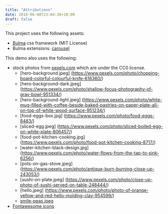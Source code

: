 ```yaml
---
title: "Attributions"
date: 2018-06-08T23:04:26+10:00
draft: false
---
```


This project uses the following assets:

- [Bulma](https://bulma.io/) css framework (MIT License)
- Bulma extensions: [carousel](https://wikiki.github.io/components/carousel/)

This demo also uses the following:

- stock photos from [pexels.com](pexels.com) which are under the CC0 license.
  - [hero-background.jpeg]
    (https://www.pexels.com/photo/chopping-board-colorful-colourful-knife-616360/)
  - [hero-background-dark.jpeg]
    (https://www.pexels.com/photo/shallow-focus-photography-of-gray-bowl-951334/)
  - [hero-background-light.jpeg]
    (https://www.pexels.com/photo/white-mug-filled-with-coffee-beside-baked-pastries-on-paper-plate-all-on-top-of-white-wood-surface-951234/)
  - [food-eggs-box.jpg]
    (https://www.pexels.com/photo/food-eggs-8483/)
  - [sliced-egg.jpeg]
    (https://www.pexels.com/photo/sliced-boiled-egg-on-white-plate-806457/)
  - [food-pot-kitchen-cooking.jpg]
    (https://www.pexels.com/photo/food-pot-kitchen-cooking-8717/)
  - [water-kitchen-black-design.jpg]
    (https://www.pexels.com/photo/water-flows-from-the-tap-to-sink-6256/)
  - [pots-on-gas-stove.jpeg]  
    (https://www.pexels.com/photo/antique-burn-burning-close-up-243053/)
  - [sushi-on-plate.jpeg]
    (https://www.pexels.com/photo/close-up-photo-of-sushi-served-on-table-248444/)
  - [hello.jpeg]
    (https://www.pexels.com/photo/photo-of-orange-yellow-and-red-hello-molding-clay-954599/)
  -  [smile-peas.jpeg](https://www.pexels.com/photo/food-health-plate-preparation-414553/)
- [Fontawesome icons](https://fontawesome.com/)
  